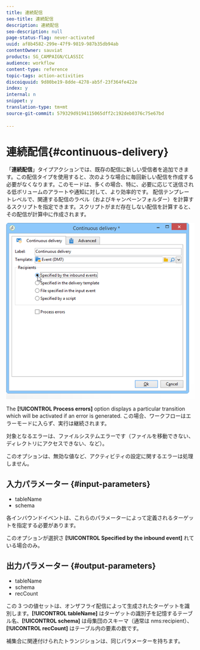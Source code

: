```yaml
---
title: 連続配信
seo-title: 連続配信
description: 連続配信
seo-description: null
page-status-flag: never-activated
uuid: af8b4582-299e-47f9-9819-987b35db94ab
contentOwner: sauviat
products: SG_CAMPAIGN/CLASSIC
audience: workflow
content-type: reference
topic-tags: action-activities
discoiquuid: 9d80be19-8dde-4278-ab5f-23f364fe422e
index: y
internal: n
snippet: y
translation-type: tm+mt
source-git-commit: 579329d9194115065dff2c192deb0376c75e67bd

---
```



# 連続配信{#continuous-delivery}

「**連続配信**」タイプアクションでは、既存の配信に新しい受信者を追加できます。この配信タイプを使用すると、次のような場合に毎回新しい配信を作成する必要がなくなります。このモードは、多くの場合、特に、必要に応じて送信される低ボリュームのアラートや通知に対して、より効率的です。 配信テンプレートレベルで、関連する配信のラベル（およびキャンペーンフォルダー）を計算するスクリプトを指定できます。スクリプトがまだ存在しない配信を計算すると、その配信が計算中に作成されます。

![](assets/edit_diffusion_fil.png)

The **[!UICONTROL Process errors]** option displays a particular transition which will be activated if an error is generated. この場合、ワークフローはエラーモードに入らず、実行は継続されます。

対象となるエラーは、ファイルシステムエラーです（ファイルを移動できない、ディレクトリにアクセスできない、など）。

このオプションは、無効な値など、アクティビティの設定に関するエラーは処理しません。

## 入力パラメーター {#input-parameters}

* tableName
* schema

各インバウンドイベントは、これらのパラメーターによって定義されるターゲットを指定する必要があります。

このオプションが選択さ **[!UICONTROL Specified by the inbound event]** れている場合のみ。

## 出力パラメーター {#output-parameters}

* tableName
* schema
* recCount

この 3 つの値セットは、オンザフライ配信によって生成されたターゲットを識別します。**[!UICONTROL tableName]** はターゲットの識別子を記憶するテーブル名、**[!UICONTROL schema]** は母集団のスキーマ（通常は nms:recipient）、**[!UICONTROL recCount]** はテーブル内の要素の数です。

補集合に関連付けられたトランジションは、同じパラメーターを持ちます。

